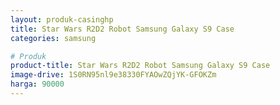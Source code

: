 ```yaml
---
layout: produk-casinghp
title: Star Wars R2D2 Robot Samsung Galaxy S9 Case
categories: samsung

# Produk
product-title: Star Wars R2D2 Robot Samsung Galaxy S9 Case
image-drive: 1S0RN95nl9e38330FYAOwZQjYK-GFOKZm
harga: 90000
---
```

